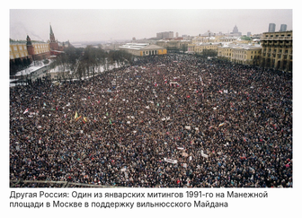 ![](../_resources/37ebe56001ea57bf40a816abb80a39bb.png)Другая Россия: Один из январских митингов 1991-го на Манежной площади в Москве в поддержку вильнюсского Майдана